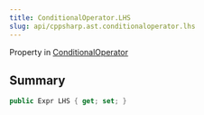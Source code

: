 ```yaml
---
title: ConditionalOperator.LHS
slug: api/cppsharp.ast.conditionaloperator.lhs
---
```

Property in [ConditionalOperator](/api/cppsharp/ast/conditionaloperator)

## Summary



```csharp
public Expr LHS { get; set; }
```


